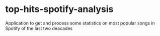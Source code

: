 # top-hits-spotify-analysis
Application to get and process some statistics on most popular songs in Spotify of the last two deacades

